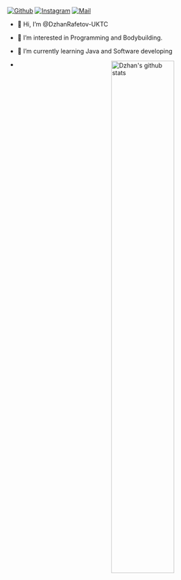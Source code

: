 


[![Github](https://img.shields.io/badge/-Github-000?style=flat&logo=Github&logoColor=white)](https://github.com/DzhanRafetov-UKTC)
[![Instagram](https://img.shields.io/badge/-Instagram-c13584?style=flat&labelColor=c13584&logo=instagram&logoColor=white)](https://www.instagram.com/dzhan_rafetov/?hl=en)
[![Mail](https://img.shields.io/badge/-Mail-c14438?style=flat&logo=Gmail&logoColor=white)](mailto:18510@uktc-bg.com)
- 👋 Hi, I’m @DzhanRafetov-UKTC
- 👀 I’m interested in Programming and Bodybuilding.
- 🌱 I’m currently learning Java and  Software developing

- <a href="https://github.com/DzhanRafetov-UKTC">
    <img width="55%" align="right" alt="Dzhan's github stats" src="https://github-readme-stats.vercel.app/api?username=DzhanRafetov-UKTC&show_icons=true&hide_border=true" />
  </a>
<!---
DzhanRafetov-UKTC/DzhanRafetov-UKTC is a ✨ special ✨ repository because its `README.md` (this file) appears on your GitHub profile.
You can click the Preview link to take a look at your changes.
--->
